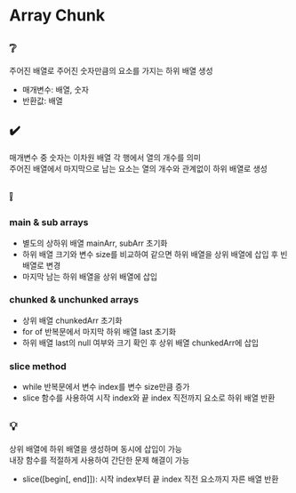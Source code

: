 # Array Chunk

## ❔
주어진 배열로 주어진 숫자만큼의 요소를 가지는 하위 배열 생성
- 매개변수: 배열, 숫자
- 반환값: 배열

## ✔️
매개변수 중 숫자는 이차원 배열 각 행에서 열의 개수를 의미  
주어진 배열에서 마지막으로 남는 요소는 열의 개수와 관계없이 하위 배열로 생성

## ❕
### main & sub arrays
- 별도의 상하위 배열 mainArr, subArr 초기화
- 하위 배열 크기와 변수 size를 비교하여 같으면 하위 배열을 상위 배열에 삽입 후 빈 배열로 변경
- 마지막 남는 하위 배열을 상위 배열에 삽입

### chunked & unchunked arrays
- 상위 배열 chunkedArr 초기화
- for of 반복문에서 마지막 하위 배열 last 초기화
- 하위 배열 last의 null 여부와 크기 확인 후 상위 배열 chunkedArr에 삽입

### slice method
- while 반복문에서 변수 index를 변수 size만큼 증가
- slice 함수를 사용하여 시작 index와 끝 index 직전까지 요소로 하위 배열 반환

## 💡
상위 배열에 하위 배열을 생성하며 동시에 삽입이 가능  
내장 함수를 적절하게 사용하여 간단한 문제 해결이 가능
- slice([begin[, end]]): 시작 index부터 끝 index 직전 요소까지 자른 배열 반환

